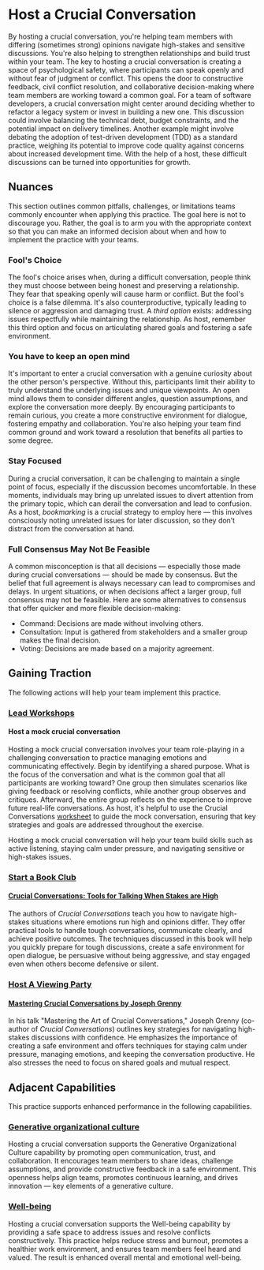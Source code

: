 # Host a Crucial Conversation

By hosting a crucial conversation, you're helping team members with differing (sometimes strong) opinions navigate high-stakes and sensitive discussions. You're also helping to strengthen relationships and build trust within your team. 
The key to hosting a crucial conversation is creating a space of psychological safety, where participants can speak openly and without fear of judgment or conflict. This opens the door to constructive feedback, civil conflict resolution, and collaborative decision-making where team members are working toward a common goal.
For a team of software developers, a crucial conversation might center around deciding whether to refactor a legacy system or invest in building a new one. This discussion could involve balancing the technical debt, budget constraints, and the potential impact on delivery timelines. Another example might involve debating the adoption of test-driven development (TDD) as a standard practice, weighing its potential to improve code quality against concerns about increased development time.
With the help of a host, these difficult discussions can be turned into opportunities for growth. 

## Nuances

This section outlines common pitfalls, challenges, or limitations teams commonly encounter when applying this practice. The goal here is not to discourage you. Rather, the goal is to arm you with the appropriate context so that you can make an informed decision about when and how to implement the practice with your teams.

### Fool's Choice

The fool's choice arises when, during a difficult conversation, people think they must choose between being honest and preserving a relationship. They fear that speaking openly will cause harm or conflict. But the fool's choice is a false dilemma. It's also counterproductive, typically leading to silence or aggression and damaging trust. A _third option_ exists: addressing issues respectfully while maintaining the relationship. As host, remember this third option and focus on articulating shared goals and fostering a safe environment. 

### You have to keep an open mind

It's important to enter a crucial conversation with a genuine curiosity about the other person's perspective. Without this, participants limit their ability to truly understand the underlying issues and unique viewpoints. An open mind allows them to consider different angles, question assumptions, and explore the conversation more deeply. By encouraging participants to remain curious, you create a more constructive environment for dialogue, fostering empathy and collaboration. You're also helping your team find common ground and work toward a resolution that benefits all parties to some degree.

### Stay Focused  

During a crucial conversation, it can be challenging to maintain a single point of focus, especially if the discussion becomes uncomfortable. In these moments, individuals may bring up unrelated issues to divert attention from the primary topic, which can derail the conversation and lead to confusion. As a host, _bookmarking_ is a crucial strategy to employ here — this involves consciously noting unrelated issues for later discussion, so they don’t distract from the conversation at hand. 

### Full Consensus May Not Be Feasible

A common misconception is that all decisions — especially those made during crucial conversations — should be made by consensus. But the belief that full agreement is always necessary can lead to compromises and delays. In urgent situations, or when decisions affect a larger group, full consensus may not be feasible. Here are some alternatives to consensus that offer quicker and more flexible decision-making:

* Command: Decisions are made without involving others.
* Consultation: Input is gathered from stakeholders and a smaller group makes the final decision.
* Voting: Decisions are made based on a majority agreement. 

## Gaining Traction

The following actions will help your team implement this practice. 

### [Lead Workshops](/practices/lead-workshops.md)

#### Host a mock crucial conversation

Hosting a mock crucial conversation involves your team role-playing in a challenging conversation to practice managing emotions and communicating effectively. Begin by identifying a shared purpose. What is the focus of the conversation and what is the common goal that all participants are working toward? One group then simulates scenarios like giving feedback or resolving conflicts, while another group observes and critiques. Afterward, the entire group reflects on the experience to improve future real-life conversations. As host, it's helpful to use the Crucial Conversations [worksheet](https://irp-cdn.multiscreensite.com/25ad169b/files/uploaded/Crucial-Conversations-Worksheet.pdf) to guide the mock conversation, ensuring that key strategies and goals are addressed throughout the exercise.

Hosting a mock crucial conversation will help your team build skills such as active listening, staying calm under pressure, and navigating sensitive or high-stakes issues. 

### [Start a Book Club](/practices/start-a-book-club.md)

#### [Crucial Conversations: Tools for Talking When Stakes are High](https://www.goodreads.com/book/show/15014.Crucial_Conversations)

The authors of _Crucial Conversations_ teach you how to navigate high-stakes situations where emotions run high and opinions differ. They offer practical tools to handle tough conversations, communicate clearly, and achieve positive outcomes. The techniques discussed in this book will help you quickly prepare for tough discussions, create a safe environment for open dialogue, be persuasive without being aggressive, and stay engaged even when others become defensive or silent. 

### [Host A Viewing Party](/practices/host-a-viewing-party.md)

#### [Mastering Crucial Conversations by Joseph Grenny](https://www.youtube.com/watch?v=uc3ARpccRwQ)

In his talk "Mastering the Art of Crucial Conversations," Joseph Grenny (co-author of _Crucial Conversations_) outlines key strategies for navigating high-stakes discussions with confidence. He emphasizes the importance of creating a safe environment and offers techniques for staying calm under pressure, managing emotions, and keeping the conversation productive. He also stresses the need to focus on shared goals and mutual respect.

## Adjacent Capabilities
This practice supports enhanced performance in the following capabilities.

### [Generative organizational culture](/capabilities/generative-organizational-culture.md)

Hosting a crucial conversation supports the Generative Organizational Culture capability by promoting open communication, trust, and collaboration. It encourages team members to share ideas, challenge assumptions, and provide constructive feedback in a safe environment. This openness helps align teams, promotes continuous learning, and drives innovation — key elements of a generative culture.

### [Well-being](/capabilities/well-being.md)

Hosting a crucial conversation supports the Well-being capability by providing a safe space to address issues and resolve conflicts constructively. This practice helps reduce stress and burnout, promotes a healthier work environment, and ensures team members feel heard and valued. The result is enhanced overall mental and emotional well-being.